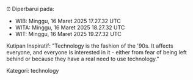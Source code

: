 ⏰ Diperbarui pada:
- WIB: Minggu, 16 Maret 2025 17.27.32 UTC
- WITA: Minggu, 16 Maret 2025 18.27.32 UTC
- WIT: Minggu, 16 Maret 2025 19.27.32 UTC

Kutipan Inspiratif:
"Technology is the fashion of the '90s. It affects everyone, and everyone is interested in it - either from fear of being left behind or because they have a real need to use technology."


Kategori: technology

